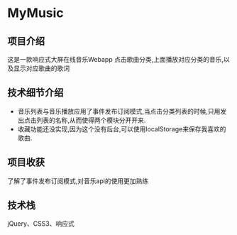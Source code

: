 # MyMusic

## 项目介绍
这是一款响应式大屏在线音乐Webapp
点击歌曲分类,上面播放对应分类的音乐,以及显示对应歌曲的歌词

## 技术细节介绍
- 音乐列表与音乐播放应用了事件发布订阅模式,当点击分类列表的时候,只用发出点击列表的名称,从而使得两个模块分开开来.
- 收藏功能还没实现,因为这个没有后台,可以使用localStorage来保存我喜欢的歌曲.

## 项目收获
了解了事件发布订阅模式,对音乐api的使用更加熟练
## 技术栈
 jQuery、CSS3、响应式
